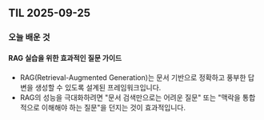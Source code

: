 ## TIL 2025-09-25

### 오늘 배운 것

#### RAG 실습을 위한 효과적인 질문 가이드
- RAG(Retrieval-Augmented Generation)는 문서 기반으로 정확하고 풍부한 답변을 생성할 수 있도록 설계된 프레임워크입니다.
- RAG의 성능을 극대화하려면 "문서 검색만으로는 어려운 질문" 또는 "맥락을 통합적으로 이해해야 하는 질문"을 던지는 것이 효과적입니다.
